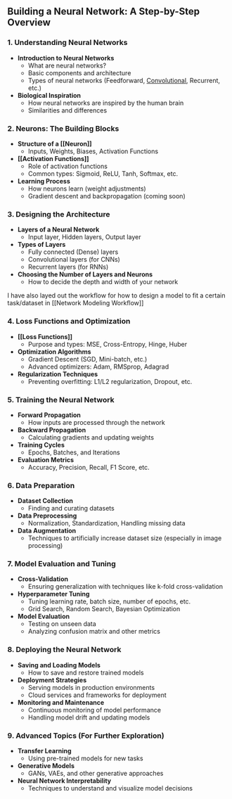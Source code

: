 ## Building a Neural Network: A Step-by-Step Overview

### 1. **Understanding Neural Networks**

- **Introduction to Neural Networks**
    - What are neural networks?
    - Basic components and architecture
    - Types of neural networks (Feedforward, [Convolutional](Convolutions.md), Recurrent, etc.)
- **Biological Inspiration**
    - How neural networks are inspired by the human brain
    - Similarities and differences

### 2. **Neurons: The Building Blocks**

- **Structure of a [[Neuron]]**
    - Inputs, Weights, Biases, Activation Functions
- **[[Activation Functions]]**
    - Role of activation functions
    - Common types: Sigmoid, ReLU, Tanh, Softmax, etc.
- **Learning Process**
    - How neurons learn (weight adjustments)
    - Gradient descent and backpropagation (coming soon)

### 3. **Designing the Architecture**

- **Layers of a Neural Network**
    - Input layer, Hidden layers, Output layer
- **Types of Layers**
    - Fully connected (Dense) layers
    - Convolutional layers (for CNNs)
    - Recurrent layers (for RNNs)
- **Choosing the Number of Layers and Neurons**
    - How to decide the depth and width of your network

I have also layed out the workflow for how to design a model to fit a certain task/dataset in [[Network Modeling Workflow]]

### 4. **Loss Functions and Optimization**

- **[[Loss Functions]]**
    - Purpose and types: MSE, Cross-Entropy, Hinge, Huber
- **Optimization Algorithms**
    - Gradient Descent (SGD, Mini-batch, etc.)
    - Advanced optimizers: Adam, RMSprop, Adagrad
- **Regularization Techniques**
    - Preventing overfitting: L1/L2 regularization, Dropout, etc.

### 5. **Training the Neural Network**

- **Forward Propagation**
    - How inputs are processed through the network
- **Backward Propagation**
    - Calculating gradients and updating weights
- **Training Cycles**
    - Epochs, Batches, and Iterations
- **Evaluation Metrics**
    - Accuracy, Precision, Recall, F1 Score, etc.

### 6. **Data Preparation**

- **Dataset Collection**
    - Finding and curating datasets
- **Data Preprocessing**
    - Normalization, Standardization, Handling missing data
- **Data Augmentation**
    - Techniques to artificially increase dataset size (especially in image processing)

### 7. **Model Evaluation and Tuning**

- **Cross-Validation**
    - Ensuring generalization with techniques like k-fold cross-validation
- **Hyperparameter Tuning**
    - Tuning learning rate, batch size, number of epochs, etc.
    - Grid Search, Random Search, Bayesian Optimization
- **Model Evaluation**
    - Testing on unseen data
    - Analyzing confusion matrix and other metrics

### 8. **Deploying the Neural Network**

- **Saving and Loading Models**
    - How to save and restore trained models
- **Deployment Strategies**
    - Serving models in production environments
    - Cloud services and frameworks for deployment
- **Monitoring and Maintenance**
    - Continuous monitoring of model performance
    - Handling model drift and updating models

### 9. **Advanced Topics (For Further Exploration)**

- **Transfer Learning**
    - Using pre-trained models for new tasks
- **Generative Models**
    - GANs, VAEs, and other generative approaches
- **Neural Network Interpretability**
    - Techniques to understand and visualize model decisions
